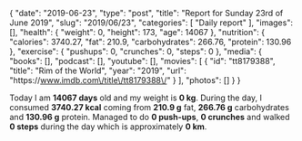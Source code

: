 {
    "date": "2019-06-23",
    "type": "post",
    "title": "Report for Sunday 23rd of June 2019",
    "slug": "2019\/06\/23",
    "categories": [
        "Daily report"
    ],
    "images": [],
    "health": {
        "weight": 0,
        "height": 173,
        "age": 14067
    },
    "nutrition": {
        "calories": 3740.27,
        "fat": 210.9,
        "carbohydrates": 266.76,
        "protein": 130.96
    },
    "exercise": {
        "pushups": 0,
        "crunches": 0,
        "steps": 0
    },
    "media": {
        "books": [],
        "podcast": [],
        "youtube": [],
        "movies": [
            {
                "id": "tt8179388",
                "title": "Rim of the World",
                "year": "2019",
                "url": "https:\/\/www.imdb.com\/title\/tt8179388\/"
            }
        ],
        "photos": []
    }
}

Today I am <strong>14067 days</strong> old and my weight is <strong>0 kg</strong>. During the day, I consumed <strong>3740.27 kcal</strong> coming from <strong>210.9 g</strong> fat, <strong>266.76 g</strong> carbohydrates and <strong>130.96 g</strong> protein. Managed to do <strong>0 push-ups</strong>, <strong>0 crunches</strong> and walked <strong>0 steps</strong> during the day which is approximately <strong>0 km</strong>.